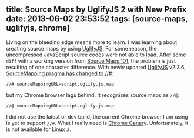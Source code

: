 title: Source Maps by UglifyJS 2 with New Prefix
date: 2013-06-02 23:53:52
tags: [source-maps, uglifyjs, chrome]
---

Living on the bleeding edge means more to learn. I was learning about creating source maps by using [UglifyJS][]. For some reason, the uncompressed JavaScript source codes were not able to load. After some `diff` with a working version from [Source Maps 101][nettus], the problem is just resulting of one character difference. With newly updated [UglifyJS][] v2.3.6, [SourceMapping pragma has changed to //#][change]:

    //# sourceMappingURL=script.uglify.js.map


but my Chrome browser lags behind. It recognizes source maps as `//@`:

    //@ sourceMappingURL=script.uglify.js.map

I did not use the latest or dev build, the current Chrome browser I am using is yet to support `//#`. What I really need is [Chrome Canary][]. Unfortunately, it is not available for Linux :(.

[uglifyjs]: https://github.com/mishoo/UglifyJS2
[chrome canary]: http://www.paulirish.com/2012/chrome-canary-for-developers/
[nettus]: http://net.tutsplus.com/tutorials/tools-and-tips/source-maps-101/
[change]: https://github.com/mishoo/UglifyJS2/commit/1dbffd48ea49ee278454d6b1c632b7ba4bbf1868
